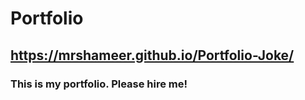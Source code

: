 # Portfolio
 
## https://mrshameer.github.io/Portfolio-Joke/

### This is my portfolio. Please hire me!
